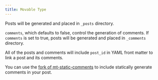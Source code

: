 ```yaml
---
title: Movable Type
---
```


Posts will be generated and placed in `_posts` directory.

`comments`, which defaults to false, control the generation of comments. If
`comments` is set to true, posts will be generated and placed in `_comments`
directory.

All of the posts and comments will include `post_id` in YAML front matter to
link a post and its comments.

You can use the [fork of mt-static-comments][fork of mt-static-comments] to
include statically generate comments in your post.

[fork of mt-static-comments]: https://github.com/shigeya/jekyll-static-comments/tree/mt_static_comments

